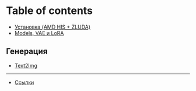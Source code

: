 # Table of contents

* [Установка (AMD HIS + ZLUDA)](README.md)
* [Models, VAE и LoRA](page-1.md)

## Генерация

* [Text2Img](generaciya/text2img.md)

***

* [Ссылки](ssylki.md)
